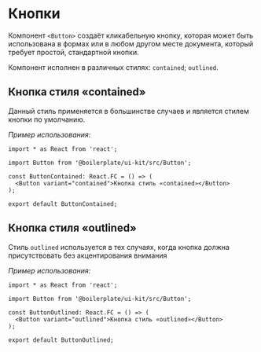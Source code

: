 # Кнопки

Компонент `<Button>` создаёт кликабельную кнопку, которая может быть
использована в формах или в любом другом месте документа, который требует простой,
стандартной кнопки.

<ButtonsOverview />

Компонент исполнен в различных стилях: `contained`; `outlined`.

## Кнопка стиля «contained»

Данный стиль применяется в большинстве случаев и является стилем кнопки по умолчанию.

_Пример использования:_

<ButtonContained />


```tsx
import * as React from 'react';

import Button from '@boilerplate/ui-kit/src/Button';

const ButtonContained: React.FC = () => (
  <Button variant="contained">Кнопка стиль «contained»</Button>
);

export default ButtonContained;
```

## Кнопка стиля «outlined»

Стиль `outlined` используется в тех случаях, когда кнопка должна присутствовать без акцентирования внимания

_Пример использования:_

<ButtonOutlined />


```tsx
import * as React from 'react';

import Button from '@boilerplate/ui-kit/src/Button';

const ButtonOutlined: React.FC = () => (
  <Button variant="outlined">Кнопка стиль «outlined»</Button>
);

export default ButtonOutlined;

```
